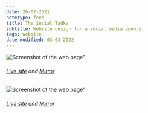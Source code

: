 ```yaml
---
date: 26-07-2021
notetype: feed
title: The Social Tadka
subtitle: Website design for a social media agency
tags: website
date modified: 03-03-2022
---
```


![Screenshot of the web page"](https://gyanl.com/assets/tst-header.png)
###### [Live site](http://thesocialtadka.com/) and [Mirror](https://gyanl.com/tst/)

![Screenshot of the web page"](https://gyanl.com/assets/tst-services.png)
###### [Live site](http://thesocialtadka.com/) and [Mirror](https://gyanl.com/tst/)
